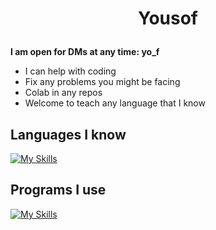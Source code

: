 # <p align=center>Yousof</p>

**I am open for DMs at any time: yo_f**
- I can help with coding
- Fix any problems you might be facing
- Colab in any repos
- Welcome to teach any language that I know

## Languages I know
[![My Skills](https://skillicons.dev/icons?i=js,html,css,nodejs,python,cs)](https://skillicons.dev)

## Programs I use
[![My Skills](https://skillicons.dev/icons?i=discord,replit,vscode,github,gitlab,vercel,pycharm,windows,apple)](https://skillicons.dev)

